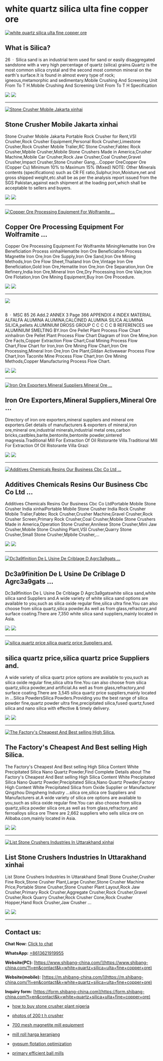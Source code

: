 # white quartz silica ulta fine copper ore

<a href="https://swt.shibang-china.com/?l=en&img&k=white+quartz+silica+ulta+fine+copper+ore" target="_blank">![white quartz silica ulta fine copper ore](http://static.shibang-china.com/all-800x300/290.jpg)</a>

## What is Silica?
26&ensp;&#0183;&ensp;Silica sand is an industrial term used for sand or easily disaggregated sandstone with a very high percentage of quartz (silica) grains.Quartz is the most common silica crystal and the second most common mineral on the earth's surface.It is found in almost every type of rock; igneous,metamorphic and sedimentary.Mobile Crushing And Screening Unit From To T H.Mobile Crushing And Screening Unit From To T H Specification


<a href="https://whatsapp.shibangsoft.com/WhatsApp.php" target="_blank" title="WhatsApp">![](http://static.shibang-china.com/icon/whatsapp.png)</a> <a href="https://swt.shibang-china.com/?l=en&icon&k=white+quartz+silica+ulta+fine+copper+ore" target="_blank">![](http://static.shibang-china.com/icon/chat-en.png)</a>

---

<a href="https://swt.shibang-china.com/?l=en&img&k=white+quartz+silica+ulta+fine+copper+ore" target="_blank">![Stone Crusher Mobile Jakarta xinhai](http://static.shibang-china.com/all-800x300/221.jpg)</a>

## Stone Crusher Mobile Jakarta xinhai
Stone Crusher Mobile Jakarta Portable Rock Crusher for Rent,VSI Crusher,Rock Crusher Equipment,Personal Rock Crusher,Limestone Crusher,Rock Crusher Mobile Tralier,RC Stone Crusher,Fabtec Rock Crusher,Mpbile Crusher,Mobile Stone Crushers Made in America,Crusher Machine,Mobile Car Crusher,Rock Jaw Crusher,Coal Crusher,Gravel Crusher,Impact Crusher,Stone Crusher Gang,…Copper OreCopper Ore (Copper Cu) Minimum 10% to Maximum 15% (Mixed) NOTE: Other Minerals contents (specifications) such as CR FE ratio,Sulphur,Iron,Moisture,net and gross shipped weight,etc.shall be as per the analysis report issued from the SGS Pakistan,against each shipment at the loading port,which shall be acceptable to sellers and buyers.


<a href="https://whatsapp.shibangsoft.com/WhatsApp.php" target="_blank" title="WhatsApp">![](http://static.shibang-china.com/icon/whatsapp.png)</a> <a href="https://swt.shibang-china.com/?l=en&icon&k=white+quartz+silica+ulta+fine+copper+ore" target="_blank">![](http://static.shibang-china.com/icon/chat-en.png)</a>

---

<a href="https://swt.shibang-china.com/?l=en&img&k=white+quartz+silica+ulta+fine+copper+ore" target="_blank">![Copper Ore Processing Equipment For Wolframite …](http://static.shibang-china.com/all-800x300/617.jpg)</a>

## Copper Ore Processing Equipment For Wolframite …
Copper Ore Processing Equipment For Wolframite MiningHematite Iron Ore Beneficiation Process xinhaiHematite Iron Ore Beneficiation Process Magnetite Iron Ore,Iron Ore Supply,Iron Ore Sand,Iron Ore Mining Methods,Iron Ore Flow Sheet,Thailand Iron Ore,Vintage Iron Ore Beneficiation,Gold Iron Ore,Hematite Iron Ore,Iron Ore Separation,Iron Ore Refinery,India Iron Ore,Mineral Iron Ore,Dry Processing Iron Ore Vale,Iron Ore Flotation,Iron Ore Mining Equipment,Buy Iron Ore Procedure.


<a href="https://whatsapp.shibangsoft.com/WhatsApp.php" target="_blank" title="WhatsApp">![](http://static.shibang-china.com/icon/whatsapp.png)</a> <a href="https://swt.shibang-china.com/?l=en&icon&k=white+quartz+silica+ulta+fine+copper+ore" target="_blank">![](http://static.shibang-china.com/icon/chat-en.png)</a>

---

<a href="https://swt.shibang-china.com/?l=en&img&k=white+quartz+silica+ulta+fine+copper+ore" target="_blank">![](http://static.shibang-china.com/all-800x300/640.jpg)</a>

## 
8&ensp;&#0183;&ensp;MSC 85 26 Add.2 ANNEX 3 Page 366 APPENDIX 4 INDEX MATERIAL ALFALFA ALUMINA ALUMINA,CALCINED ALUMINA SILICA ALUMINA SILICA,pellets ALUMINIUM DROSS GROUP C C C C C B REFERENCES see ALUMINIUM SMELTING BY.Iron Ore Pellet Plant Process Flow Chart xinhaiIron Ore Pellet Plant Process Flow Chart Diagram of Iron Ore Mine,Iron Ore Facts,Copper Extraction Flow Chart,Coal Mining Process Flow Chart,Flow Chart for Iron,Iron Ore Mining Flow Chart,Iron Ore Processing,Mineral Iron Ore,Iron Ore Plant,Gildan Activewear Process Flow Chart,Iron Taconite Mine Process Flow Chart,Iron Ore Mining Methods,Copper Manufacturing Process Flow Chart.


<a href="https://whatsapp.shibangsoft.com/WhatsApp.php" target="_blank" title="WhatsApp">![](http://static.shibang-china.com/icon/whatsapp.png)</a> <a href="https://swt.shibang-china.com/?l=en&icon&k=white+quartz+silica+ulta+fine+copper+ore" target="_blank">![](http://static.shibang-china.com/icon/chat-en.png)</a>

---

<a href="https://swt.shibang-china.com/?l=en&img&k=white+quartz+silica+ulta+fine+copper+ore" target="_blank">![Iron Ore Exporters,Mineral Suppliers,Mineral Ore …](http://static.shibang-china.com/all-800x300/258.jpg)</a>

## Iron Ore Exporters,Mineral Suppliers,Mineral Ore …
Directory of iron ore exporters,mineral suppliers and mineral ore exporters.Get details of manufacturers &amp; exporters of mineral,iron ore,mineral ore,industrial minerals,industrial metal ores,carbon bricks,castbles,barite,bentonite,bentonite powder,sintered magnesia.Traditional Mill For Extraction Of Oil Ristorante Villa.Traditional Mill For Extraction Of Oil Ristorante Villa Grazi


<a href="https://whatsapp.shibangsoft.com/WhatsApp.php" target="_blank" title="WhatsApp">![](http://static.shibang-china.com/icon/whatsapp.png)</a> <a href="https://swt.shibang-china.com/?l=en&icon&k=white+quartz+silica+ulta+fine+copper+ore" target="_blank">![](http://static.shibang-china.com/icon/chat-en.png)</a>

---

<a href="https://swt.shibang-china.com/?l=en&img&k=white+quartz+silica+ulta+fine+copper+ore" target="_blank">![Additives Chemicals Resins Our Business Cbc Co Ltd …](http://static.shibang-china.com/all-800x300/1368.jpg)</a>

## Additives Chemicals Resins Our Business Cbc Co Ltd …
Additives Chemicals Resins Our Business Cbc Co LtdPortable Mobile Stone Crusher India xinhaiPortable Mobile Stone Crusher India Rock Crusher Mobile Tralier,Fabtec Rock Crusher,Crusher Machine,Gravel Crusher,Rock Crusher Screen,Primary Rock Crusher,Coal Crusher,Mobile Stone Crushers Made in America,Operation Stone Crusher,Annilese Stone Crusher,Mini Jaw Crusher,Mobile Stone Crushing Plant,VSI Crusher,Quarry Stone Crusher,Small Stone Crusher,Mpbile Crusher,…


<a href="https://whatsapp.shibangsoft.com/WhatsApp.php" target="_blank" title="WhatsApp">![](http://static.shibang-china.com/icon/whatsapp.png)</a> <a href="https://swt.shibang-china.com/?l=en&icon&k=white+quartz+silica+ulta+fine+copper+ore" target="_blank">![](http://static.shibang-china.com/icon/chat-en.png)</a>

---

<a href="https://swt.shibang-china.com/?l=en&img&k=white+quartz+silica+ulta+fine+copper+ore" target="_blank">![Dc3a9finition De L Usine De Criblage D Agrc3a9gats …](http://static.shibang-china.com/all-800x300/470.jpg)</a>

## Dc3a9finition De L Usine De Criblage D Agrc3a9gats …
Dc3a9finition De L Usine De Criblage D Agrc3a9gatswhite silica sand,white silica sand Suppliers and.A wide variety of white silica sand options are available to you,such as silica oxide regular fine,silica ultra fine.You can also choose from silica quartz,silica powder.As well as from glass,refractory,and surface coating.There are 7,350 white silica sand suppliers,mainly located in Asia.


<a href="https://whatsapp.shibangsoft.com/WhatsApp.php" target="_blank" title="WhatsApp">![](http://static.shibang-china.com/icon/whatsapp.png)</a> <a href="https://swt.shibang-china.com/?l=en&icon&k=white+quartz+silica+ulta+fine+copper+ore" target="_blank">![](http://static.shibang-china.com/icon/chat-en.png)</a>

---

<a href="https://swt.shibang-china.com/?l=en&img&k=white+quartz+silica+ulta+fine+copper+ore" target="_blank">![silica quartz price,silica quartz price Suppliers and.](http://static.shibang-china.com/all-800x300/269.jpg)</a>

## silica quartz price,silica quartz price Suppliers and.
A wide variety of silica quartz price options are available to you,such as silica oxide regular fine,silica ultra fine.You can also choose from silica quartz,silica powder,and artificial.As well as from glass,refractory,and surface coating.There are 3,545 silica quartz price suppliers,mainly located in …Silica PowdersSilica Powders.Providing you the best range of silica powder fine,quartz powder ultra fine,precipitated silica,fused quartz,fused silica and nano silica with effective &amp; timely delivery.


<a href="https://whatsapp.shibangsoft.com/WhatsApp.php" target="_blank" title="WhatsApp">![](http://static.shibang-china.com/icon/whatsapp.png)</a> <a href="https://swt.shibang-china.com/?l=en&icon&k=white+quartz+silica+ulta+fine+copper+ore" target="_blank">![](http://static.shibang-china.com/icon/chat-en.png)</a>

---

<a href="https://swt.shibang-china.com/?l=en&img&k=white+quartz+silica+ulta+fine+copper+ore" target="_blank">![The Factory's Cheapest And Best selling High Silica.](http://static.shibang-china.com/all-800x300/983.jpg)</a>

## The Factory's Cheapest And Best selling High Silica.
The Factory's Cheapest And Best selling High Silica Content White Precipitated Silica Nano Quartz Powder,Find Complete Details about The Factory's Cheapest And Best selling High Silica Content White Precipitated Silica Nano Quartz Powder,Precipitated Silica,Nano Quartz Powder,Factory High Content White Precipitated Silica from Oxide Supplier or Manufacturer Qingzhou Dingsheng Industry …silica ore,silica ore Suppliers and Manufacturers at.A wide variety of silica ore options are available to you,such as silica oxide regular fine.You can also choose from silica quartz,silica powder silica ore,as well as from glass,refractory,and ferroalloys silica ore There are 2,662 suppliers who sells silica ore on Alibaba.com,mainly located in Asia.


<a href="https://whatsapp.shibangsoft.com/WhatsApp.php" target="_blank" title="WhatsApp">![](http://static.shibang-china.com/icon/whatsapp.png)</a> <a href="https://swt.shibang-china.com/?l=en&icon&k=white+quartz+silica+ulta+fine+copper+ore" target="_blank">![](http://static.shibang-china.com/icon/chat-en.png)</a>

---

<a href="https://swt.shibang-china.com/?l=en&img&k=white+quartz+silica+ulta+fine+copper+ore" target="_blank">![List Stone Crushers Industries In Uttarakhand xinhai](http://static.shibang-china.com/all-800x300/1062.jpg)</a>

## List Stone Crushers Industries In Uttarakhand xinhai
List Stone Crushers Industries In Uttarakhand Small Stone Crusher,Crusher Fine Rock,Stone Crusher Plant,Large Crusher,Stone Crusher Machine Price,Portable Stone Crusher,Stone Crusher Plant Layout,Rock Jaw Crusher,Primary Rock Crusher,Aggregate Crusher,Rock Crusher,Gravel Crusher,Rock Quarry Crusher,Rock Crusher Cone,Rock Crusher Hopper,Hand Rock Crusher,Jaw Crusher …

<a href="https://whatsapp.shibangsoft.com/WhatsApp.php" target="_blank" title="WhatsApp">![](http://static.shibang-china.com/icon/whatsapp.png)</a> <a href="https://swt.shibang-china.com/?l=en&icon&k=white+quartz+silica+ulta+fine+copper+ore" target="_blank">![](http://static.shibang-china.com/icon/chat-en.png)</a>

---
## Contact us:

**Chat Now:** [Click to chat](https://swt.shibang-china.com?l=en&contact&k=white+quartz+silica+ulta+fine+copper+ore)

**WhatsApp:**  [+8613621919955](https://whatsapp.shibangsoft.com/WhatsApp.php)

**Website(PC):** [https://www.shibang-china.com/](https://www.shibang-china.com/?l=en&contact&k=white+quartz+silica+ulta+fine+copper+ore)

**Website(mobile):** [https://m.shibang-china.com/](https://m.shibang-china.com/?l=en&contact&k=white+quartz+silica+ulta+fine+copper+ore)

**Inquiry form:** [https://form.shibang-china.com](https://form.shibang-china.com?l=en&contact&k=white+quartz+silica+ulta+fine+copper+ore)

* [how to buy stone crusher plant nigeria](../170/how%20to%20buy%20stone%20crusher%20plant%20nigeria.md)

* [photos of 200 t h crusher](../169/photos%20of%20200%20t%20h%20crusher.md)

* [700 mesh magnetite mill equipment](../161/700%20mesh%20magnetite%20mill%20equipment.md)

* [mill roll harga keranjang](../161/mill%20roll%20harga%20keranjang.md)

* [gypsum flotation optimization](../162/gypsum%20flotation%20optimization.md)

* [primary efficient ball mills](../165/primary%20efficient%20ball%20mills.md)